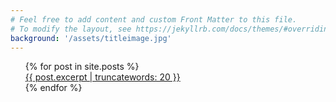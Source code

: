 ```yaml
---
# Feel free to add content and custom Front Matter to this file.
# To modify the layout, see https://jekyllrb.com/docs/themes/#overriding-theme-defaults
background: '/assets/titleimage.jpg'
---
```


<ul style="list-style-type: none;">
  {% for post in site.posts %}
    <li>
      <a href="{{ post.url }}">{{ post.excerpt | truncatewords: 20 }}</a>
    </li>
  {% endfor %}
</ul>
